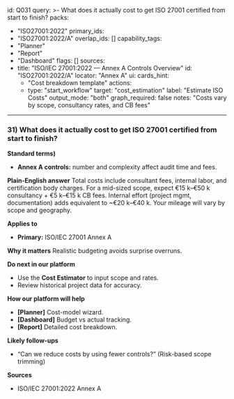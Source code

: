 id: Q031
query: >-
  What does it actually cost to get ISO 27001 certified from start to finish?
packs:
  - "ISO27001:2022"
primary_ids:
  - "ISO27001:2022/A"
overlap_ids: []
capability_tags:
  - "Planner"
  - "Report"
  - "Dashboard"
flags: []
sources:
  - title: "ISO/IEC 27001:2022 — Annex A Controls Overview"
    id: "ISO27001:2022/A"
    locator: "Annex A"
ui:
  cards_hint:
    - "Cost breakdown template"
  actions:
    - type: "start_workflow"
      target: "cost_estimation"
      label: "Estimate ISO Costs"
output_mode: "both"
graph_required: false
notes: "Costs vary by scope, consultancy rates, and CB fees"
---
### 31) What does it actually cost to get ISO 27001 certified from start to finish?

**Standard terms)**
- **Annex A controls:** number and complexity affect audit time and fees.

**Plain-English answer**
Total costs include consultant fees, internal labor, and certification body charges. For a mid-sized scope, expect €15 k–€50 k consultancy + €5 k–€15 k CB fees. Internal effort (project mgmt, documentation) adds equivalent to ~€20 k–€40 k. Your mileage will vary by scope and geography.

**Applies to**
- **Primary:** ISO/IEC 27001 Annex A

**Why it matters**
Realistic budgeting avoids surprise overruns.

**Do next in our platform**
- Use the **Cost Estimator** to input scope and rates.
- Review historical project data for accuracy.

**How our platform will help**
- **[Planner]** Cost-model wizard.
- **[Dashboard]** Budget vs actual tracking.
- **[Report]** Detailed cost breakdown.

**Likely follow-ups**
- “Can we reduce costs by using fewer controls?” (Risk-based scope trimming)

**Sources**
- ISO/IEC 27001:2022 Annex A
